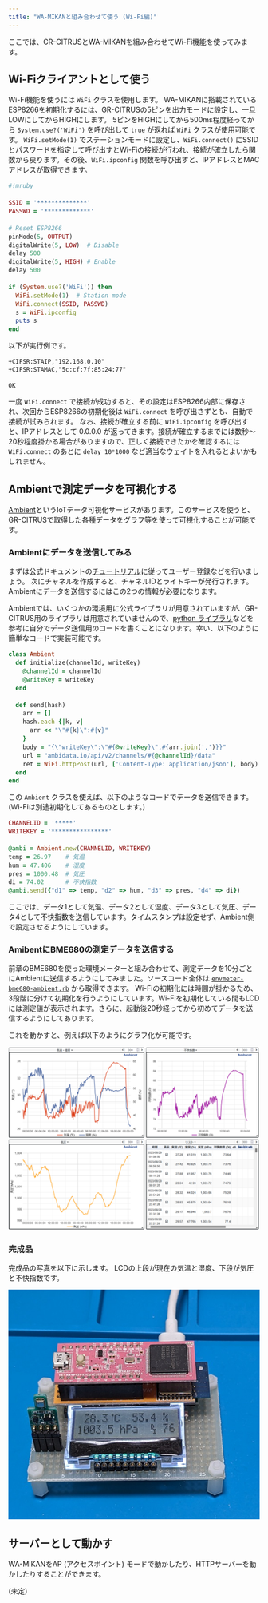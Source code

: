 ```yaml
---
title: "WA-MIKANと組み合わせて使う (Wi-Fi編)"
---
```


ここでは、CR-CITRUSとWA-MIKANを組み合わせてWi-Fi機能を使ってみます。


## Wi-Fiクライアントとして使う

Wi-Fi機能を使うには `WiFi` クラスを使用します。
WA-MIKANに搭載されているESP8266を初期化するには、GR-CITRUSの5ピンを出力モードに設定し、一旦LOWにしてからHIGHにします。
5ピンをHIGHにしてから500ms程度経ってから `System.use?('WiFi')` を呼び出して `true` が返れば `WiFi` クラスが使用可能です。
`WiFi.setMode(1)` でステーションモードに設定し、`WiFi.connect()` にSSIDとパスワードを指定して呼び出すとWi-Fiの接続が行われ、接続が確立したら関数から戻ります。その後、`WiFi.ipconfig` 関数を呼び出すと、IPアドレスとMACアドレスが取得できます。

```ruby
#!mruby

SSID = '**************'
PASSWD = '*************'

# Reset ESP8266
pinMode(5, OUTPUT)
digitalWrite(5, LOW)  # Disable
delay 500
digitalWrite(5, HIGH) # Enable
delay 500

if (System.use?('WiFi')) then
  WiFi.setMode(1)  # Station mode
  WiFi.connect(SSID, PASSWD)
  s = WiFi.ipconfig
  puts s
end
```

以下が実行例です。

```
+CIFSR:STAIP,"192.168.0.10"
+CIFSR:STAMAC,"5c:cf:7f:85:24:77"

OK
```

一度 `WiFi.connect` で接続が成功すると、その設定はESP8266内部に保存され、次回からESP8266の初期化後は `WiFi.connect` を呼び出さずとも、自動で接続が試みられます。
なお、接続が確立する前に `WiFi.ipconfig` を呼び出すと、IPアドレスとして 0.0.0.0 が返ってきます。接続が確立するまでには数秒～20秒程度掛かる場合がありますので、正しく接続できたかを確認するには `WiFi.connect` のあとに `delay 10*1000` など適当なウェイトを入れるとよいかもしれません。


## Ambientで測定データを可視化する

[Ambient](https://ambidata.io/)というIoTデータ可視化サービスがあります。このサービスを使うと、GR-CITRUSで取得した各種データをグラフ等を使って可視化することが可能です。


### Ambientにデータを送信してみる

まずは公式ドキュメントの[チュートリアル](https://ambidata.io/docs/)に従ってユーザー登録などを行いましょう。
次にチャネルを作成すると、チャネルIDとライトキーが発行されます。Ambientにデータを送信するにはこの2つの情報が必要になります。

Ambientでは、いくつかの環境用に公式ライブラリが用意されていますが、GR-CITRUS用のライブラリは用意されていませんので、[python ライブラリ](https://github.com/AmbientDataInc/ambient-python-lib)などを参考に自分でデータ送信用のコードを書くことになります。幸い、以下のように簡単なコードで実装可能です。

```ruby
class Ambient
  def initialize(channelId, writeKey)
    @channelId = channelId
    @writeKey = writeKey
  end

  def send(hash)
    arr = []
    hash.each {|k, v|
      arr << "\"#{k}\":#{v}"
    }
    body = "{\"writeKey\":\"#{@writeKey}\",#{arr.join(',')}}"
    url = "ambidata.io/api/v2/channels/#{@channelId}/data"
    ret = WiFi.httpPost(url, ['Content-Type: application/json'], body)
  end
end
```

この `Ambient` クラスを使えば、以下のようなコードでデータを送信できます。(Wi-Fiは別途初期化してあるものとします。)

```ruby
CHANNELID = '*****'
WRITEKEY = '****************'

@ambi = Ambient.new(CHANNELID, WRITEKEY)
temp = 26.97    # 気温
hum = 47.406    # 湿度
pres = 1000.48  # 気圧
di = 74.02      # 不快指数
@ambi.send({"d1" => temp, "d2" => hum, "d3" => pres, "d4" => di})
```

ここでは、データ1として気温、データ2として湿度、データ3として気圧、データ4として不快指数を送信しています。タイムスタンプは設定せず、Ambient側で設定させるようにしています。


### AmibentにBME680の測定データを送信する

前章のBME680を使った環境メーターと組み合わせて、測定データを10分ごとにAmbientに送信するようにしてみました。ソースコード全体は [`envmeter-bme680-ambient.rb`](https://github.com/k-takata/zenn-contents/tree/master/books/d5c77046e634bb/src/envmeter-bme680-ambient.rb) から取得できます。
Wi-Fiの初期化には時間が掛かるため、3段階に分けて初期化を行うようにしています。Wi-Fiを初期化している間もLCDには測定値が表示されます。さらに、起動後20秒経ってから初めてデータを送信するようにしてあります。

これを動かすと、例えば以下のようにグラフ化が可能です。

[![ambient](https://raw.githubusercontent.com/k-takata/zenn-contents/master/books/d5c77046e634bb/images/ambient.png)](https://raw.githubusercontent.com/k-takata/zenn-contents/master/books/d5c77046e634bb/images/ambient.png)


### 完成品

完成品の写真を以下に示します。
LCDの上段が現在の気温と湿度、下段が気圧と不快指数です。

[![envmeter-bme680](https://raw.githubusercontent.com/k-takata/zenn-contents/master/books/d5c77046e634bb/images/envmeter-bme680-small.jpg)](https://raw.githubusercontent.com/k-takata/zenn-contents/master/books/d5c77046e634bb/images/envmeter-bme680.jpg)


## サーバーとして動かす

WA-MIKANをAP (アクセスポイント) モードで動かしたり、HTTPサーバーを動かしたりすることができます。

(未定)
